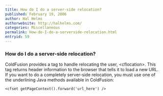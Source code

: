 ```yaml
---
title: How do I do a server-side relocation?
published: February 19, 2006
author: Hal Helms
authorwebsite: http://halhelms.com/
categories: Miscellaneous
permalink: How-do-I-do-a-serverside-relocation.html
entryid: 59
---
```


<h3>How do I do a server-side relocation?</h3>

<p>
ColdFusion provides a tag to handle relocating the user, &lt;cflocation&gt;. This tag returns header information to the browser that tells it to load a new URL. If you want to do a completely server-side relocation, you must use one of the underlining Java methods available in ColdFusion:
</p>

<pre><code class="language-markup">&lt;cfset getPageContext().forward('url_here') /&gt;
</code></pre>



